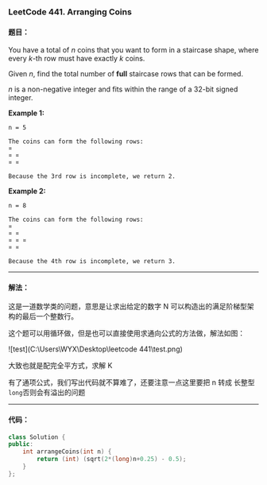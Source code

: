 ### LeetCode 441. Arranging Coins 

#### 题目：

You have a total of *n* coins that you want to form in a staircase shape, where every *k*-th row must have exactly *k* coins.

Given *n*, find the total number of **full** staircase rows that can be formed.

*n* is a non-negative integer and fits within the range of a 32-bit signed integer.

**Example 1:**

```
n = 5

The coins can form the following rows:
¤
¤ ¤
¤ ¤

Because the 3rd row is incomplete, we return 2.
```

**Example 2:**

```
n = 8

The coins can form the following rows:
¤
¤ ¤
¤ ¤ ¤
¤ ¤

Because the 4th row is incomplete, we return 3.
```

----

#### 解法：

这是一道数学类的问题，意思是让求出给定的数字 N 可以构造出的满足阶梯型架构的最后一个整数行。

这个题可以用循环做，但是也可以直接使用求通向公式的方法做，解法如图：

![test](C:\Users\WYX\Desktop\leetcode 441\test.png)

大致也就是配完全平方式，求解 K

有了通项公式，我们写出代码就不算难了，还要注意一点这里要把 n 转成 长整型`long`否则会有溢出的问题

----

#### 代码：

```cpp
class Solution {
public:
    int arrangeCoins(int n) {
        return (int) (sqrt(2*(long)n+0.25) - 0.5);
    }
};
```

